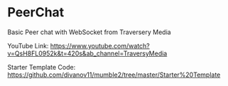 # PeerChat
Basic Peer chat with WebSocket from Traversery Media

YouTube Link: https://www.youtube.com/watch?v=QsH8FL0952k&t=420s&ab_channel=TraversyMedia

Starter Template Code: https://github.com/divanov11/mumble2/tree/master/Starter%20Template

